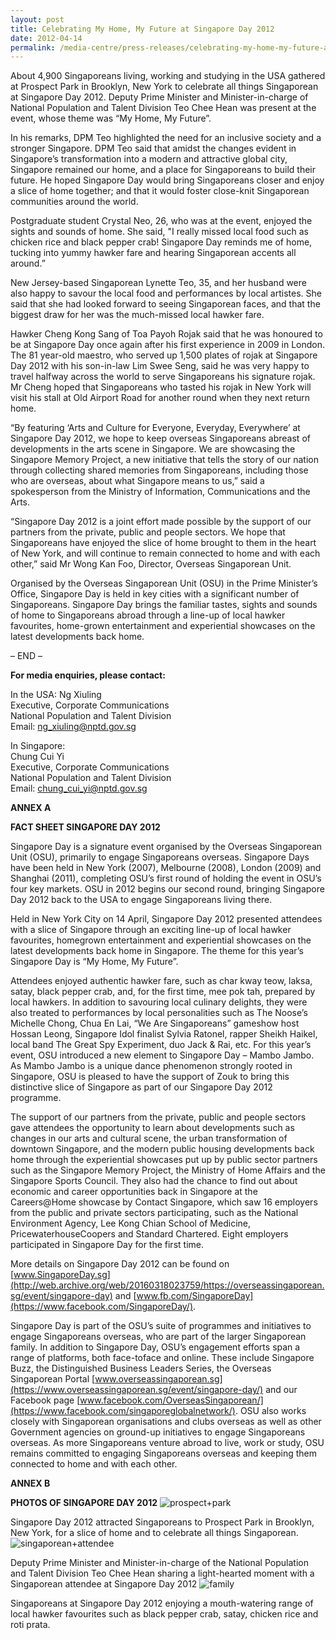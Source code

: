 ```yaml
---
layout: post
title: Celebrating My Home, My Future at Singapore Day 2012
date: 2012-04-14
permalink: /media-centre/press-releases/celebrating-my-home-my-future-at-singapore-day-2012
---
```

About 4,900 Singaporeans living, working and studying in the USA gathered at Prospect Park in Brooklyn, New York to celebrate all things Singaporean at Singapore Day 2012. Deputy Prime Minister and Minister-in-charge of National Population and Talent Division Teo Chee Hean was present at the event, whose theme was “My Home, My Future”.

In his remarks, DPM Teo highlighted the need for an inclusive society and a stronger Singapore. DPM Teo said that amidst the changes evident in Singapore’s transformation into a modern and attractive global city, Singapore remained our home, and a place for Singaporeans to build their future. He hoped Singapore Day would bring Singaporeans closer and enjoy a slice of home together; and that it would foster close-knit Singaporean communities around the world.

Postgraduate student Crystal Neo, 26, who was at the event, enjoyed the sights and sounds of home. She said, "I really missed local food such as chicken rice and black pepper crab! Singapore Day reminds me of home, tucking into yummy hawker fare and hearing Singaporean accents all around.”

New Jersey-based Singaporean Lynette Teo, 35, and her husband were also happy to savour the local food and performances by local artistes. She said that she had looked forward to seeing Singaporean faces, and that the biggest draw for her was the much-missed local hawker fare.

Hawker Cheng Kong Sang of Toa Payoh Rojak said that he was honoured to be at Singapore Day once again after his first experience in 2009 in London. The 81 year-old maestro, who served up 1,500 plates of rojak at Singapore Day 2012 with his son-in-law Lim Swee Seng, said he was very happy to travel halfway across the world to serve Singaporeans his signature rojak. Mr Cheng hoped that Singaporeans who tasted his rojak in New York will visit his stall at Old Airport Road for another round when they next return home.

“By featuring ‘Arts and Culture for Everyone, Everyday, Everywhere’ at Singapore Day 2012, we hope to keep overseas Singaporeans abreast of developments in the arts scene in Singapore. We are showcasing the Singapore Memory Project, a new initiative that tells the story of our nation through collecting shared memories from Singaporeans, including those who are overseas, about what Singapore means to us,” said a spokesperson from the Ministry of Information, Communications and the Arts.

“Singapore Day 2012 is a joint effort made possible by the support of our partners from the private, public and people sectors. We hope that Singaporeans have enjoyed the slice of home brought to them in the heart of New York, and will continue to remain connected to home and with each other,” said Mr Wong Kan Foo, Director, Overseas Singaporean Unit.

Organised by the Overseas Singaporean Unit (OSU) in the Prime Minister’s Office, Singapore Day is held in key cities with a significant number of Singaporeans. Singapore Day brings the familiar tastes, sights and sounds of home to Singaporeans abroad through a line-up of local hawker favourites, home-grown entertainment and experiential showcases on the latest developments back home.

– END –

**For media enquiries, please contact:**

In the USA:
Ng Xiuling  
Executive, Corporate Communications  
National Population and Talent Division  
Email: [ng_xiuling@nptd.gov.sg](mailto:ng_xiuling@nptd.gov.sg)

In Singapore:  
Chung Cui Yi  
Executive, Corporate Communications  
National Population and Talent Division  
Email: [chung_cui_yi@nptd.gov.sg](mailto:chung_cui_yi@nptd.gov.sg)

**ANNEX A**

**FACT SHEET 
SINGAPORE DAY 2012**

Singapore Day is a signature event organised by the Overseas Singaporean Unit (OSU), primarily to engage Singaporeans overseas. Singapore Days have been held in New York (2007), Melbourne (2008), London (2009) and Shanghai (2011), completing OSU’s first round of holding the event in OSU’s four key markets. OSU in 2012 begins our second round, bringing Singapore Day 2012 back to the USA to engage Singaporeans living there.

Held in New York City on 14 April, Singapore Day 2012 presented attendees with a slice of Singapore through an exciting line-up of local hawker favourites, homegrown entertainment and experiential showcases on the latest developments back home in Singapore. The theme for this year’s Singapore Day is “My Home, My Future”.

Attendees enjoyed authentic hawker fare, such as char kway teow, laksa, satay, black pepper crab, and, for the first time, mee pok tah, prepared by local hawkers. In addition to savouring local culinary delights, they were also treated to performances by local personalities such as The Noose’s Michelle Chong, Chua En Lai, “We Are Singaporeans” gameshow host Hossan Leong, Singapore Idol finalist Sylvia Ratonel, rapper Sheikh Haikel, local band The Great Spy Experiment, duo Jack & Rai, etc. For this year’s event, OSU introduced a new element to Singapore Day – Mambo Jambo. As Mambo Jambo is a unique dance phenomenon strongly rooted in Singapore, OSU is pleased to have the support of Zouk to bring this distinctive slice of Singapore as part of our Singapore Day 2012 programme.

The support of our partners from the private, public and people sectors gave attendees the opportunity to learn about developments such as changes in our arts and cultural scene, the urban transformation of downtown Singapore, and the modern public housing developments back home through the experiential showcases put up by public sector partners such as the Singapore Memory Project, the Ministry of Home Affairs and the Singapore Sports Council. They also had the chance to find out about economic and career opportunities back in Singapore at the Careers@Home showcase by Contact Singapore, which saw 16 employers from the public and private sectors participating, such as the National Environment Agency, Lee Kong Chian School of Medicine, PricewaterhouseCoopers and Standard Chartered. Eight employers participated in Singapore Day for the first time.

More details on Singapore Day 2012 can be found on [www.SingaporeDay.sg](http://web.archive.org/web/20160318023759/https://overseassingaporean.sg/event/singapore-day) and [www.fb.com/SingaporeDay](https://www.facebook.com/SingaporeDay/).

Singapore Day is part of the OSU’s suite of programmes and initiatives to engage Singaporeans overseas, who are part of the larger Singaporean family. In addition to Singapore Day, OSU’s engagement efforts span a range of platforms, both face-toface and online. These include Singapore Buzz, the Distinguished Business Leaders Series, the Overseas Singaporean Portal [www.overseassingaporean.sg](https://www.overseassingaporean.sg/event/singapore-day/) and our Facebook page [www.facebook.com/OverseasSingaporean/](https://www.facebook.com/singaporeglobalnetwork/). OSU also works closely with Singaporean organisations and clubs overseas as well as other Government agencies on ground-up initiatives to engage Singaporeans overseas. As more Singaporeans venture abroad to live, work or study, OSU remains committed to engaging Singaporeans overseas and keeping them connected to home and with each other.

**ANNEX B**

**PHOTOS OF SINGAPORE DAY 2012**
![prospect+park](https://github.com/isomerpages/isomerpages-stratgroup/raw/master/images/Press%20Release%20images/prospect-park.jpg)

Singapore Day 2012 attracted Singaporeans to Prospect Park in Brooklyn, New York, for a slice of home and to celebrate all things Singaporean.
![singaporean+attendee](https://github.com/isomerpages/isomerpages-stratgroup/raw/master/images/Press%20Release%20images/singaporean-attendee.jpg)

Deputy Prime Minister and Minister-in-charge of the National Population and Talent Division Teo Chee Hean sharing a light-hearted moment with a Singaporean attendee at Singapore Day 2012
![family](https://github.com/isomerpages/isomerpages-stratgroup/raw/master/images/Press%20Release%20images/family032b845b617a6d73a304ff0000443480.png)

Singaporeans at Singapore Day 2012 enjoying a mouth-watering range of local hawker favourites such as black pepper crab, satay, chicken rice and roti prata.